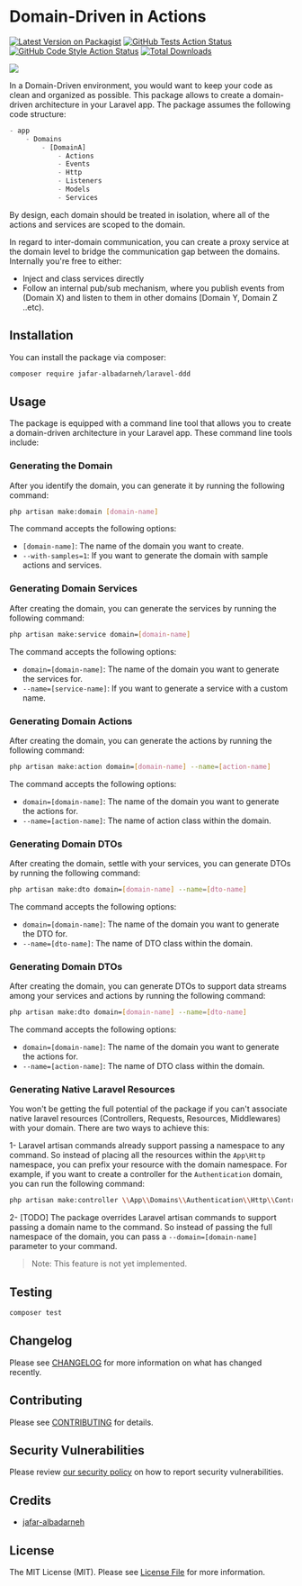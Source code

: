 # Domain-Driven in Actions

[![Latest Version on Packagist](https://img.shields.io/packagist/v/jafar-albadarneh/laravel-ddd.svg?style=flat-square)](https://packagist.org/packages/jafar-albadarneh/laravel-ddd)
[![GitHub Tests Action Status](https://img.shields.io/github/workflow/status/jafar-albadarneh/laravel-ddd/run-tests?label=tests)](https://github.com/jafar-albadarneh/laravel-ddd/actions?query=workflow%3Arun-tests+branch%3Amain)
[![GitHub Code Style Action Status](https://img.shields.io/github/workflow/status/jafar-albadarneh/laravel-ddd/Fix%20PHP%20code%20style%20issues?label=code%20style)](https://github.com/jafar-albadarneh/laravel-ddd/actions?query=workflow%3A"Fix+PHP+code+style+issues"+branch%3Amain)
[![Total Downloads](https://img.shields.io/packagist/dt/jafar-albadarneh/laravel-ddd.svg?style=flat-square)](https://packagist.org/packages/jafar-albadarneh/laravel-ddd)

[<img src="https://banners.beyondco.de/Laravel%20DDD.png?theme=dark&packageManager=composer+require&packageName=jafar-albadarneh%2Flaravel-ddd&pattern=brickWall&style=style_1&description=Domain-Driven-Design+in+Actions+for+Laravel+Monolith&md=1&showWatermark=0&fontSize=125px&images=https%3A%2F%2Flaravel.com%2Fimg%2Flogomark.min.svg"/>](https://packagist.org/packages/jafar-albadarneh/laravel-ddd)


In a Domain-Driven environment, you would want to keep your code as clean and organized as possible.
This package allows to create a domain-driven architecture in your Laravel app.
The package assumes the following code structure:

```php
- app
    - Domains
        - [DomainA]
            - Actions
            - Events
            - Http
            - Listeners
            - Models
            - Services
```
By design, each domain should be treated in isolation, where all of the actions and services are scoped to the domain.

In regard to inter-domain communication, you can create a proxy service at the domain level to bridge the communication gap between the domains.
Internally you're free to either:
- Inject and class services directly
- Follow an internal pub/sub mechanism, where you publish events from (Domain X) and listen to them in other domains [Domain Y, Domain Z ..etc).

## Installation

You can install the package via composer:

```bash
composer require jafar-albadarneh/laravel-ddd
```

[//]: # (You can publish the config file with:)

[//]: # ()
[//]: # (```bash)

[//]: # (php artisan vendor:publish --tag="laravel-ddd-config")

[//]: # (```)

[//]: # ()
[//]: # (This is the contents of the published config file:)

[//]: # ()
[//]: # (```php)

[//]: # (return [];)

[//]: # (```)

## Usage

The package is equipped with a command line tool that allows you to create a domain-driven architecture in your Laravel app.
These command line tools include:

### Generating the Domain
After you identify the domain, you can generate it by running the following command:

```bash
php artisan make:domain [domain-name]
```
The command accepts the following options:

- `[domain-name]`: The name of the domain you want to create.
- `--with-samples=1`: If you want to generate the domain with sample actions and services.


### Generating Domain Services
After creating the domain, you can generate the services by running the following command:

```bash
php artisan make:service domain=[domain-name]
```

The command accepts the following options:

- `domain=[domain-name]`: The name of the domain you want to generate the services for.
- `--name=[service-name]`: If you want to generate a service with a custom name.

### Generating Domain Actions
After creating the domain, you can generate the actions by running the following command:

```bash
php artisan make:action domain=[domain-name] --name=[action-name]
```

The command accepts the following options:

- `domain=[domain-name]`: The name of the domain you want to generate the actions for.
- `--name=[action-name]`: The name of action class within the domain.

### Generating Domain DTOs
After creating the domain, settle with your services, you can generate DTOs by running the following command:

```bash
php artisan make:dto domain=[domain-name] --name=[dto-name]
```

The command accepts the following options:

- `domain=[domain-name]`: The name of the domain you want to generate the DTO for.
- `--name=[dto-name]`: The name of DTO class within the domain.


### Generating Domain DTOs
After creating the domain, you can generate DTOs to support data streams among your services and actions by running the following command:

```bash
php artisan make:dto domain=[domain-name] --name=[dto-name]
```

The command accepts the following options:

- `domain=[domain-name]`: The name of the domain you want to generate the actions for.
- `--name=[action-name]`: The name of DTO class within the domain.

### Generating Native Laravel Resources
You won't be getting the full potential of the package if you can't associate native laravel resources (Controllers, Requests, Resources, Middlewares) with your domain.
There are two ways to achieve this:

1- Laravel artisan commands already support passing a namespace to any command. So instead of placing all the resources within the `App\Http` namespace, you can prefix your resource with the domain namespace.
For example, if you want to create a controller for the `Authentication` domain, you can run the following command:

```bash
php artisan make:controller \\App\\Domains\\Authentication\\Http\\Controllers\\LoginController
```

2- [TODO] The package overrides Laravel artisan commands to support passing a domain name to the command. So instead of passing the full namespace of the domain, you can pass a `--domain=[domain-name]` parameter to your command.
> Note: This feature is not yet implemented.


## Testing

```bash
composer test
```

## Changelog

Please see [CHANGELOG](CHANGELOG.md) for more information on what has changed recently.

## Contributing

Please see [CONTRIBUTING](CONTRIBUTING.md) for details.

## Security Vulnerabilities

Please review [our security policy](../../security/policy) on how to report security vulnerabilities.

## Credits

- [jafar-albadarneh](https://github.com/jafar-albadarneh)

## License

The MIT License (MIT). Please see [License File](LICENSE.md) for more information.
